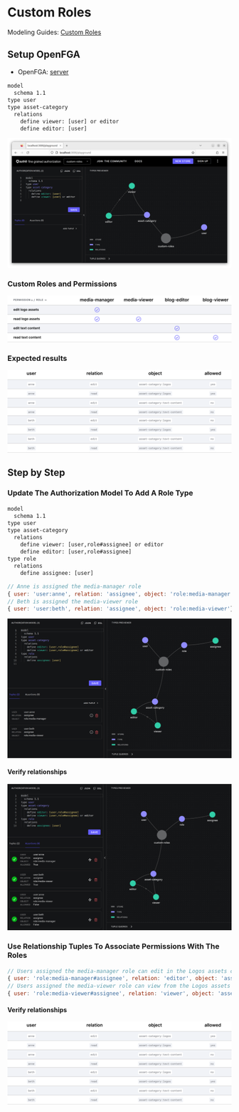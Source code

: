 # Custom Roles

Modeling Guides: [Custom Roles](https://openfga.dev/docs/modeling/custom-roles)

## Setup OpenFGA

- OpenFGA: [server](../../server/README.md)

```dsl
model
  schema 1.1
type user
type asset-category
  relations
    define viewer: [user] or editor
    define editor: [user]
```

![create a store](images/create_store.png)

### Custom Roles and Permissions

![permissions](images/custom-roles-roles-and-permissions.svg)

### Expected results

![expectations](images/custom-roles-expectations.svg)

## Step by Step

### Update The Authorization Model To Add A Role Type

```dsl
model
  schema 1.1
type user
type asset-category
  relations
    define viewer: [user,role#assignee] or editor
    define editor: [user,role#assignee]
type role
  relations
    define assignee: [user]
```

```js
// Anne is assigned the media-manager role
{ user: 'user:anne', relation: 'assignee', object: 'role:media-manager'},
// Beth is assigned the media-viewer role
{ user: 'user:beth', relation: 'assignee', object: 'role:media-viewer'}
```

![update model](images/update_model.png)

#### Verify relationships

![verify relationships](images/verify_relationships.png)

### Use Relationship Tuples To Associate Permissions With The Roles

```js
// Users assigned the media-manager role can edit in the Logos assets category
{ user: 'role:media-manager#assignee', relation: 'editor', object: 'asset-category:logos'},
// Users assigned the media-viewer role can view from the Logos assets category
{ user: 'role:media-viewer#assignee', relation: 'viewer', object: 'asset-category:logos'}
```

#### Verify relationships

![expectations](images/custom-roles-expectations.svg)
